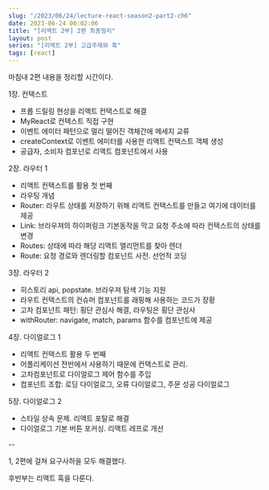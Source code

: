 ```yaml
---
slug: "/2023/06/24/lecture-react-season2-part2-ch6"
date: 2023-06-24 00:02:06
title: "[리액트 2부] 2편 최종정리"
layout: post
series: "[리액트 2부] 고급주제와 훅"
tags: [react]
---
```


마침내 2편 내용을 정리할 시간이다.

1장. 컨택스트

- 프롭 드릴링 현상을 리액트 컨택스트로 해결
- MyReact로 컨택스트 직접 구현
- 이벤트 에미터 패턴으로 멀리 떨어진 객체간에 메세지 교류
- createContext로 이벤트 에미터를 사용한 리액트 컨택스트 객체 생성
- 공급자, 소비자 컴포넌로 리액트 컴포넌트에서 사용

2장. 라우터 1

- 리액트 컨택스트를 활용 첫 번째
- 라우팅 개념
- Router: 라우트 상태를 저장하기 위해 리액트 컨택스트를 만들고 여기에 데이터를 제공
- Link: 브라우져의 하이퍼링크 기본동작을 막고 요청 주소에 따라 컨택스트의 상태를 변경
- Routes: 상태에 따라 해당 리액트 앨리먼트를 찾아 렌더
- Route: 요청 경로와 렌더링할 컴포넌트 사전. 선언적 코딩

3장. 라우터 2

- 히스토리 api, popstate. 브라우져 탐색 기능 지원
- 라우트 컨택스트의 컨슈머 컴포넌트를 래핑해 사용하는 코드가 장황
- 고차 컴포넌트 패턴: 횡단 관심사 해결, 라우팅은 횡단 관심사
- withRouter: navigate, match, params 함수를 컴포넌트에 제공

4장. 다이얼로그 1

- 리액트 컨택스트 활용 두 번째
- 어플리케이션 전반에서 사용하기 때문에 컨택스트로 관리.
- 고차컴포넌트로 다이얼로그 제어 함수를 주입
- 컴포넌트 조합: 로딩 다이얼로그, 오류 다이얼로그, 주문 성공 다이얼로그

5장. 다이얼로그 2

- 스타일 상속 문제. 리액트 포탈로 해결
- 다이얼로그 기본 버튼 포커싱. 리액트 레프로 개선

--

1, 2편에 걸쳐 요구사하을 모두 해결했다.

후반부는 리액트 훅을 다룬다.
